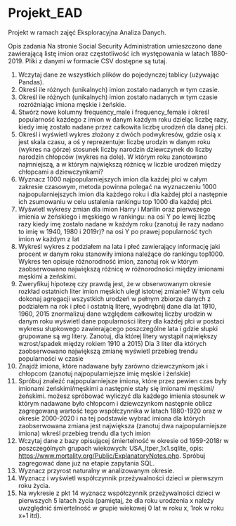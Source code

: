 # Projekt_EAD
Projekt w ramach zajęć Eksploracyjna Analiza Danych.

Opis zadania
Na stronie Social Security Administration umieszczono dane zawierającą listę imion oraz częstotliwość ich występowania w latach 1880-2019. Pliki z danymi w formacie CSV dostępne są tutaj.

1. Wczytaj dane ze wszystkich plików do pojedynczej tablicy (używając Pandas).
2. Określ ile różnych (unikalnych) imion zostało nadanych w tym czasie.
3. Określ ile różnych (unikalnych) imion zostało nadanych w tym czasie rozróżniając imiona męskie i żeńskie.
4. Stwórz nowe kolumny frequency_male i frequency_female i określ popularność każdego z imion w danym każdym roku dzieląc liczbę razy, kiedy imię zostało nadane przez całkowita liczbę urodzeń dla danej płci.
5. Określ i wyświetl wykres złożony z dwóch podwykresów, gdzie osią x jest skala czasu, a oś y reprezentuje:
liczbę urodzin w danym roku (wykres na górze)
stosunek liczby narodzin dziewczynek do liczby narodzin chłopców (wykres na dole). W którym roku zanotowano najmniejszą, a w którym największą różnicę w liczbie urodzeń między chłopcami a dziewczynkami?
6. Wyznacz 1000 najpopularniejszych imion dla każdej płci w całym zakresie czasowym, metoda powinna polegać na wyznaczeniu 1000 najpopularniejszych imion dla każdego roku i dla każdej płci a następnie ich zsumowaniu w celu ustalenia rankingu top 1000 dla każdej płci.
7. Wyświetl wykresy zmian dla imion Harry i Marilin oraz pierwszego imienia w żeńskiego i męskiego w rankingu:
na osi Y po lewej liczbę razy kiedy imę zostało nadane w każdym roku (zanotuj ile razy nadano to imię w 1940, 1980 i 2019r)?
na osi Y po prawej popularność tych imion w każdym z lat
8. Wykreśl wykres z podziałem na lata i płeć zawierający informację jaki procent w danym roku stanowiły imiona należące do rankingu top1000. Wykres ten opisuje różnorodność imion, zanotuj rok w którym zaobserwowano największą różnicę w różnorodności między imionami męskimi a żeńskimi.
9. Zweryfikuj hipotezę czy prawdą jest, że w obserwowanym okresie rozkład ostatnich liter imion męskich uległ istotnej zmianie? W tym celu
dokonaj agregacji wszystkich urodzeń w pełnym zbiorze danych z podziałem na rok i płeć i ostatnią literę,
wyodrębnij dane dla lat 1910, 1960, 2015
znormalizuj dane względem całkowitej liczby urodzin w danym roku
wyświetl dane popularności litery dla każdej płci w postaci wykresu słupkowego zawierającego poszczególne lata i gdzie słupki grupowane są wg litery. Zanotuj, dla której litery wystąpił największy wzrost/spadek między rokiem 1910 a 2015)
Dla 3 liter dla których zaobserwowano największą zmianę wyświetl przebieg trendu popularności w czasie
10. Znajdź imiona, które nadawane były zarówno dziewczynkom jak i chłopcom (zanotuj najpopularniejsze imię męskie i żeńskie)
11. Spróbuj znaleźć najpopularniejsze imiona, które przez pewien czas były imionami żeńskimi/męskimi a następnie stały się imionami męskimi/żeńskimi.
możesz spróbować wyliczyć dla każdego imienia stosunek w którym nadawane było chłopcom i dziewczynkom
następnie oblicz zagregowaną wartość tego współczynnika w latach 1880-1920 oraz w okresie 2000-2020 i na tej podstawie wybrać imiona dla których zaobserwowana zmiana jest największa (zanotuj dwa najpopularniejsze imiona)
wkreśl przebieg trendu dla tych imion
12. Wczytaj dane z bazy opisującej śmiertelność w okresie od 1959-2018r w poszczególnych grupach wiekowych: USA_ltper_1x1.sqlite, opis: https://www.mortality.org/Public/ExplanatoryNotes.php. Spróbuj zagregować dane już na etapie zapytania SQL.
13. Wyznacz przyrost naturalny w analizowanym okresie.
14. Wyznacz i wyświetl współczynnik przeżywalności dzieci w pierwszym roku życia.
15. Na wykresie z pkt 14 wyznacz współczynnik przeżywalności dzieci w pierwszych 5 latach życia (pamiętaj, że dla roku urodzenia x należy uwzględnić śmiertelność w grupie wiekowej 0 lat w roku x, 1rok w roku x+1 itd).

